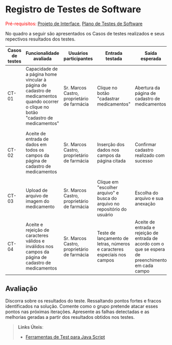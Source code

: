 # Registro de Testes de Software

<span style="color:red">Pré-requisitos: <a href="3-Projeto de Interface.md"> Projeto de Interface</a></span>, <a href="8-Plano de Testes de Software.md"> Plano de Testes de Software</a>

<!--
Relatório com as evidências dos testes de software realizados no sistema pela equipe, baseado em um plano de testes pré-definido.
.-->

No quadro a seguir são apresentados os Casos de testes realizados e seus repectivos resultados dos testes.

| Casos de testes | Funcionalidade avaliada | Usuários participantes | Entrada testada | Saída esperada | Saída real do sistema | Registro de execução
|------|---------------------|--------------------|------------------------|--------------------------|------------------------|--------------------------|
| CT-01 | Capacidade de a página home vincular à página de cadastro de medicamentos quando ocorrer o clique no botão "cadastro de medicamentos" | Sr. Marcos Castro, proprietário de farmácia | Clique no botão "cadastrar medicamentos" | Abertura da página de cadastro de medicamentos | A página de cadastro de medicamentos foi aberta corretamente | ![Abrir cadastro](img/abrirCadastroMed.PNG) |
| CT-02 | Aceite de entrada de dados em todos os campos da página de cadastro de medicamentos | Sr. Marcos Castro, proprietário de farmácia | Inserção dos dados nos campos da página citada | Confirmar cadastro realizado com sucesso | Foi possível finalizar o cadastro. | ![Envio cadastro](img/enviandoCadastro.PNG) ![Confirmação Salvamento](img/confirmaSalvar.PNG) |
| CT-03 | Upload de arquivo de imagem do medicamento | Sr. Marcos Castro, proprietário de farmácia | Clique em "escolher arquivo" e busca do arquivo no repositório do usuário | Escolha do arquivo e sua anexação | Foi possível anexar o arquivo teste.  | ![Anexo](img/anexar.PNG) |
| CT-04 | Aceite e rejeição de caracteres válidos e inválidos nos campos da página de cadastro de medicamentos | Sr. Marcos Castro, proprietário de farmácia | Teste de lançamento de letras, números e caracteres especiais nos campos |	Aceite de entrada e rejeição de entrada de acordo com o que se espera de preenchimento em cada campo | Os campos para números não aceitam letras. Os campos para letras aceitam números e letras.   | ![Teste de entrada de letras e números](img/testeLetrasNumeros.PNG) |



## Avaliação

Discorra sobre os resultados do teste. Ressaltando pontos fortes e fracos identificados na solução. Comente como o grupo pretende atacar esses pontos nas próximas iterações. Apresente as falhas detectadas e as melhorias geradas a partir dos resultados obtidos nos testes.

> **Links Úteis**:
> - [Ferramentas de Test para Java Script](https://geekflare.com/javascript-unit-testing/)
